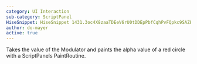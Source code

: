 ```yaml
---
category: UI Interaction
sub-category: ScriptPanel
HiseSnippet: HiseSnippet 1431.3oc4X8zaaTDEeV6rU0tDDEpPbfCqhPvFQpkc9SAZEJNwIoJhjFq3zVjpPUSVO16nr6LKyNaZrp5W.DWQHwU9xvEj3.e.p3DWPp24P4M6r163DWGianTDqRb77l2aley7989yllBtGINlKPVkNnWDAY8F1s5wj9M7wTFZ6MPVWw1iGvERRrDsduHbbLoMxxp3sUJXUZFT5yyVccb.l4QxEgP2iS8H6PCoxboMq+EzffsvsIGPCMzd45a6wYMfsJA.SQ6pnHr2Q3tj6fUpUvFYcoMaSkbQKIF.CxZl04s60xm+HlV+6QioGFPTCpgZAKjV7V7f1JDq9NpgOMncy9G5XDxxtY9UPQ8Uv0r2k1lNPd9UwakNgStEl2GVEFG7pYBupSN7JX.uY56gNPfYwQ7XhHCVN4Rbp4LDrFLyZg7Dlgi3CqeZDW7EiXyKzyhRzYA4Usa4InQx7YzbosYRhnCF3IlfTqKpvGUvtAGzfIqDhOhrk.FLvB2UptfyJUm+VyVd1x.WIV5bLV3ryV6sKucR.FNI0b9bmT5aktD4.otyA53jqzbmdIZhYj.ks82bv5F7vHNCF3Nmd5LqzCpDSjMAZgbedhjxHtcRXdRJm41c9GW1Ad5pTQSmc0+ItxinR+0Bh7wtUOwCu3RKs3BCC+zMNQHfscGxwj.24me9aksbcfvlMCBnQwD2GrxBKsvxUge9JX9m.+ZfKUbknANH3PH.JGXY3R5SiqHHQJv6pMd1bqkXg1d2kgK5915vY2gKI6AKR4GWtT4mT14zS0oyHmScgJ3AAvBNpo0a0XLzkkDdHQr.3lBRHCTDnYCScsmLpqm1+ZnHmsMiJ2KhjMdDj6LRA7s6t8FXIFhJsxjA5EQDRpBBVaPNFR2oo+kr2fDejjGkpaFSBYUVlN6r8CNT25HJDBbYasG.chY9ydFCp+HZaoObRs9IXjOg102HXlV+vt8ycV5RKt3u9coRkjPszEUhu4M+9mOrXkzu4a+gToRxIxbo2+9+7epyWelPaHKXeBqYpQU8frI.W3Pg2pPXVLU1yrdwKc9xQ4rrrLvqsFuue1sshrcOrfhY4oFRwtSlBNJMbxTwHew4eVxxeY8a14b3HUPlfb.uY.tmaLNLJfrObTWvQ+83lDw5AbuiNK8OReFRm08vjNcHhWXf2EdL4eyHuounwKWb0jRLupcSpzyezLyBivapJ59O.yDc19Ll0dSv05IyA6L1a8kWrMUbdP4M0P4J1sfpXokNSAx6lN1493iIN2lvHhyFHLb+e+xj1+WzD2+2ddRX6Gz+h4B2hDRO.xoFaJ7twPCCjudekW1TdCNVLxod1paAGxQZSKrLQjRWNcaS.8n3TU6Y37iF5eNc.NyqMMnVaxZ86Ue8gZSW+zk5i2VTUB4MYPGWPdmT791PhlN3j.YeoCS92ky3Q9bF0yjYrOQJnc6RDlmiQd3VSJglyxkbs56SBHXSV9GTeGfchEvcFYb2KScB3gpUNNe26Yqgqt93+503GQ5KaanM5Ld1v85OVL9zeL5OVUE+mPXdF.+oqpxOsMyz2pRE1gKBypCM3HtCoKrQlRNf.86AoRGhZzJjygVuYcGNqGBsCmGsICC2BsMWjl9.Y.pfC8ymK92WsQRrjG1GKouVbKIIJs7o0CruwxUfmNer5yOqA7wR6cwLFcww5JLgrt2I0SNvko7ouFP3NeDOfO8e.DO1liJ9+ylizuQe2cwPtb3swruSRXKnmDOBfDF7NZpJ9VET8UnGWUMV2TBqc5fmCOYSVSM1JaxZ8m7UxdDh8D7G5o6lWE3c4TIv4lk9eTqj8tpwN0Poc3qRhVsRUTHz.wC87TW2WGteFsMKNE1rzTXyxSgMqLE1biovlOYJr4SGqMpd2VKAxuqCEAAM2TmY2ZPEBqhn+BPSxm80
author: do-mayer
active: true
---
```

Takes the value of the Modulator and paints the alpha value of a red circle with a ScriptPanels PaintRoutine.
